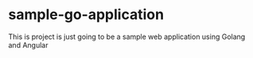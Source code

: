 # sample-go-application
This is project is just going to be a sample web application using Golang and Angular
